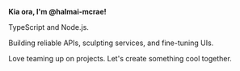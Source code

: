 **Kia ora, I'm @halmai-mcrae!**

TypeScript and Node.js.

Building reliable APIs, sculpting services, and fine-tuning UIs.

Love teaming up on projects. Let's create something cool together.

<!---
halmai-mcrae/halmai-mcrae is a ✨ special ✨ repository because its `README.md` (this file) appears on your GitHub profile.
You can click the Preview link to take a look at your changes.
--->
